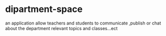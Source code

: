 # dipartment-space
an application allow teachers and students to communicate ,publish or chat about the department relevant topics and classes...ect
